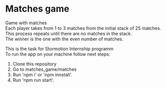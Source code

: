 # Matches game
Game with matches  
Each player takes from 1 to 3 matches from the initial stack of 25 matches.  
This process repeats until there are no matches in the stack.  
The winner is the one with the even number of matches.  

This is the task for Stormotion Internship programm  
To run the app on your machine follow next steps:  
1. Clone this repository  
2. Go to matches_game/matches  
3. Run 'npm i' or 'npm innstall'.
4. Run 'npm run start'.
